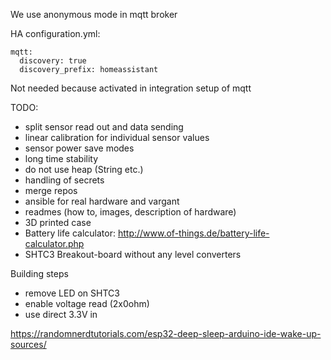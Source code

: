 We use anonymous mode in mqtt broker


HA configuration.yml:

~~~~~~
mqtt:
  discovery: true
  discovery_prefix: homeassistant
~~~~~~

Not needed because activated in integration setup of mqtt


TODO:

* split sensor read out and data sending
* linear calibration for individual sensor values
* sensor power save modes
* long time stability
* do not use heap (String etc.)
* handling of secrets
* merge repos
* ansible for real hardware and vargant
* readmes (how to, images, description of hardware)
* 3D printed case
* Battery life calculator: http://www.of-things.de/battery-life-calculator.php
* SHTC3 Breakout-board without any level converters


Building steps

* remove LED on SHTC3
* enable voltage read (2x0ohm)
* use direct 3.3V in

https://randomnerdtutorials.com/esp32-deep-sleep-arduino-ide-wake-up-sources/